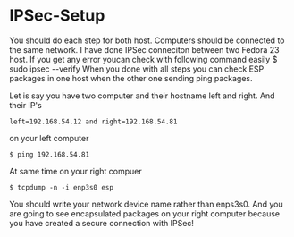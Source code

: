 # IPSec-Setup
You should do each step for both host.
Computers should be connected to the same network.
I have done IPSec conneciton between two Fedora 23 host.
If you get any error youcan check with following command easily
    $ sudo ipsec --verify
When you done with all steps you can check ESP packages in one host when the other one sending ping packages.

Let is say you have two computer and their hostname left and right. And their IP's

    left=192.168.54.12 and right=192.168.54.81
    
  on your left computer  
  
    $ ping 192.168.54.81
At same time on your right compuer

    $ tcpdump -n -i enp3s0 esp
    
 You should write your network device name rather than enps3s0. And you are going to see encapsulated packages on your right computer because you have created a secure connection with IPSec!
    
